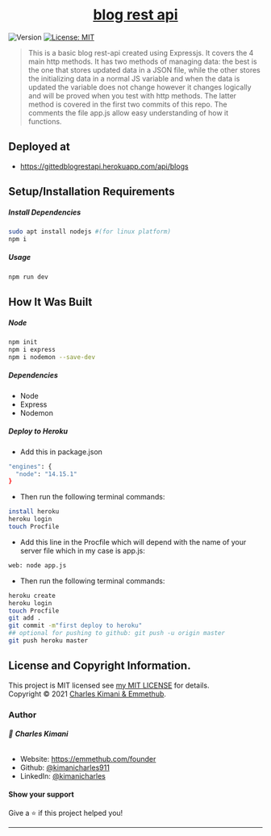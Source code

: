 <h1 align="center"><a href="https://gittedblogrestapi.herokuapp.com/api/blogs" target="_blank">blog rest api</a></h1>
<p>
  <img alt="Version" src="https://img.shields.io/badge/version-1.0-blue.svg?cacheSeconds=2592000" />
  <a href="https://github.com/kimanicharles911/emmethub_nodejs_modules/blob/master/LICENSE.txt" target="_blank">
    <img alt="License: MIT" src="https://img.shields.io/badge/License-MIT-yellow.svg" />
  </a>
</p>

> This is a basic blog rest-api created using Expressjs. It covers the 4 main http methods. It has two methods of managing data: the best is the one that stores updated data in a JSON file, while the other stores the initializing data in a normal JS variable and when the data is updated the variable does not change however it changes logically and will be proved when you test with http methods. The latter method is covered in the first two commits of this repo. The comments the file app.js allow easy understanding of how it functions.

## Deployed at
* https://gittedblogrestapi.herokuapp.com/api/blogs

## Setup/Installation Requirements
##### Install Dependencies

```sh
sudo apt install nodejs #(for linux platform)
npm i
```

##### Usage

```sh
npm run dev
```

## How It Was Built
##### Node
```sh
npm init
npm i express
npm i nodemon --save-dev
```
##### Dependencies
* Node
* Express
* Nodemon

##### Deploy to Heroku
* Add this in package.json
```sh
"engines": {
  "node": "14.15.1"
}
```
* Then run the following terminal commands:
```sh
install heroku
heroku login
touch Procfile
```

* Add this line in the Procfile which will depend with the name of your server file which in my case is app.js:
```sh
web: node app.js
```

* Then run the following terminal commands:
```sh
heroku create
heroku login
touch Procfile
git add . 
git commit -m"first deploy to heroku"
## optional for pushing to github: git push -u origin master
git push heroku master
```

## License and Copyright Information.

This project is MIT licensed see [my MIT LICENSE](https://github.com/kimanicharles911/blog_rest_api/blob/master/LICENSE.txt) for details.<br />
Copyright © 2021 [Charles Kimani & Emmethub](https://github.com/kimanicharles911).

### Author

###### 👤 **Charles Kimani**

* Website: https://emmethub.com/founder
* Github: [@kimanicharles911](https://github.com/kimanicharles911)
* LinkedIn: [@kimanicharles](https://linkedin.com/in/kimanicharles)

#### Show your support

Give a ⭐️ if this project helped you!

***